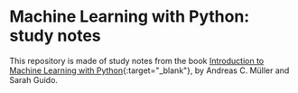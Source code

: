 # Machine Learning with Python: study notes
This repository is made of study notes from the book [Introduction to Machine Learning with Python](http://shop.oreilly.com/product/0636920030515.do){:target="_blank"}, by Andreas C. Müller and Sarah Guido.
